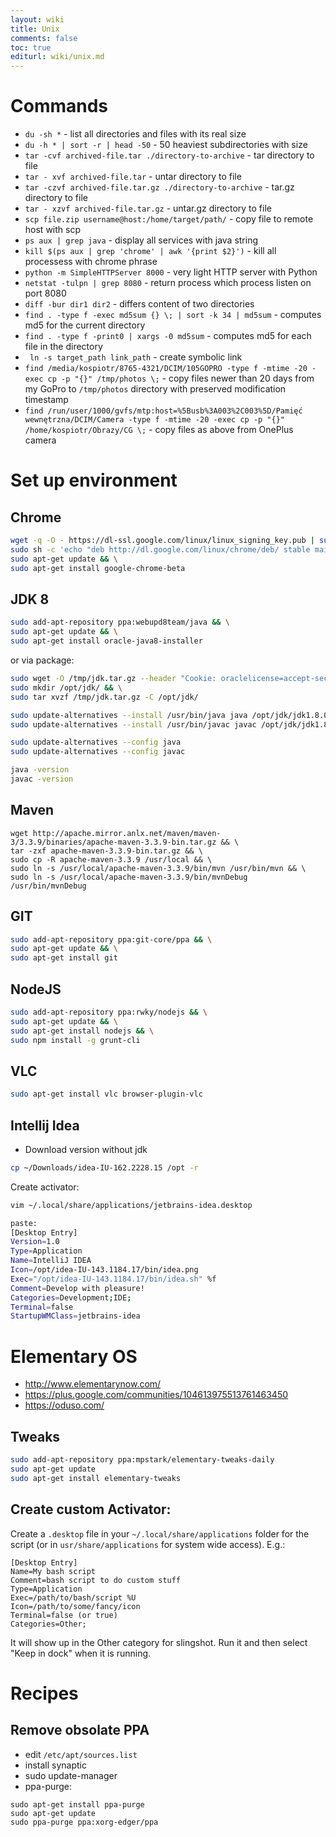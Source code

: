 ```yaml
---
layout: wiki
title: Unix
comments: false
toc: true
editurl: wiki/unix.md
---
```


# Commands

* `du -sh *` - list all directories and files with its real size
* `du -h * | sort -r | head -50` - 50 heaviest subdirectories with size
* `tar -cvf archived-file.tar ./directory-to-archive` - tar directory to file
* `tar - xvf archived-file.tar` - untar directory to file
* `tar -czvf archived-file.tar.gz ./directory-to-archive` - tar.gz directory to file
* `tar - xzvf archived-file.tar.gz` - untar.gz directory to file
* `scp file.zip username@host:/home/target/path/` - copy file to remote host with scp
* `ps aux | grep java` - display all services with java string
* `kill $(ps aux | grep 'chrome' | awk '{print $2}')` - kill all processess with chrome phrase
* `python -m SimpleHTTPServer 8000` - very light HTTP server with Python
* `netstat -tulpn | grep 8080` - return process which process listen on port 8080
* `diff -bur dir1 dir2` - differs content of two directories
* `find . -type f -exec md5sum {} \; | sort -k 34 | md5sum` - computes md5 for the current directory
* `find . -type f -print0 | xargs -0 md5sum` - computes md5 for each file in the directory
* ` ln -s target_path link_path` - create symbolic link
* `find /media/kospiotr/8765-4321/DCIM/105GOPRO -type f -mtime -20 -exec cp -p "{}" /tmp/photos \;` - copy files newer than 20 days from my GoPro to ```/tmp/photos``` directory with preserved modification timestamp
* `find /run/user/1000/gvfs/mtp:host=%5Busb%3A003%2C003%5D/Pamięć wewnętrzna/DCIM/Camera -type f -mtime -20 -exec cp -p "{}" /home/kospiotr/Obrazy/CG \;` - copy files as above from OnePlus camera 


# Set up environment

## Chrome

```bash
wget -q -O - https://dl-ssl.google.com/linux/linux_signing_key.pub | sudo apt-key add - && \
sudo sh -c 'echo "deb http://dl.google.com/linux/chrome/deb/ stable main" >> /etc/apt/sources.list.d/google-chrome.list' && \
sudo apt-get update && \
sudo apt-get install google-chrome-beta
```

## JDK 8

```bash
sudo add-apt-repository ppa:webupd8team/java && \
sudo apt-get update && \
sudo apt-get install oracle-java8-installer
```
or via package:

```bash
sudo wget -O /tmp/jdk.tar.gz --header "Cookie: oraclelicense=accept-securebackup-cookie" http://download.oracle.com/otn-pub/java/jdk/8u73-b02/jdk-8u73-linux-x64.tar.gz && \
sudo mkdir /opt/jdk/ && \
sudo tar xvzf /tmp/jdk.tar.gz -C /opt/jdk/

sudo update-alternatives --install /usr/bin/java java /opt/jdk/jdk1.8.0_73/bin/java 100 &&
sudo update-alternatives --install /usr/bin/javac javac /opt/jdk/jdk1.8.0_73/bin/javac 100

sudo update-alternatives --config java
sudo update-alternatives --config javac

java -version
javac -version
```

## Maven

```
wget http://apache.mirror.anlx.net/maven/maven-3/3.3.9/binaries/apache-maven-3.3.9-bin.tar.gz && \
tar -zxf apache-maven-3.3.9-bin.tar.gz && \
sudo cp -R apache-maven-3.3.9 /usr/local && \
sudo ln -s /usr/local/apache-maven-3.3.9/bin/mvn /usr/bin/mvn && \
sudo ln -s /usr/local/apache-maven-3.3.9/bin/mvnDebug /usr/bin/mvnDebug
```

## GIT

```bash
sudo add-apt-repository ppa:git-core/ppa && \
sudo apt-get update && \
sudo apt-get install git
```

## NodeJS

```bash
sudo add-apt-repository ppa:rwky/nodejs && \
sudo apt-get update && \
sudo apt-get install nodejs && \
sudo npm install -g grunt-cli
```

## VLC

```bash
sudo apt-get install vlc browser-plugin-vlc
```

## Intellij Idea

* Download version without jdk

```bash
cp ~/Downloads/idea-IU-162.2228.15 /opt -r
```

Create activator:

```bash
vim ~/.local/share/applications/jetbrains-idea.desktop

paste:
[Desktop Entry]
Version=1.0
Type=Application
Name=IntelliJ IDEA
Icon=/opt/idea-IU-143.1184.17/bin/idea.png
Exec="/opt/idea-IU-143.1184.17/bin/idea.sh" %f
Comment=Develop with pleasure!
Categories=Development;IDE;
Terminal=false
StartupWMClass=jetbrains-idea
```

# Elementary OS

* http://www.elementarynow.com/
* https://plus.google.com/communities/104613975513761463450
* https://oduso.com/

## Tweaks

```bash
sudo add-apt-repository ppa:mpstark/elementary-tweaks-daily
sudo apt-get update
sudo apt-get install elementary-tweaks
```
## Create custom Activator:

Create a ```.desktop``` file in your ```~/.local/share/applications``` folder for the script (or in ```usr/share/applications``` for system wide access). E.g.:

```
[Desktop Entry]
Name=My bash script
Comment=bash script to do custom stuff
Type=Application
Exec=/path/to/bash/script %U
Icon=/path/to/some/fancy/icon
Terminal=false (or true)
Categories=Other;
```

It will show up in the Other category for slingshot. Run it and then select "Keep in dock" when it is running.


# Recipes

## Remove obsolate PPA

* edit ```/etc/apt/sources.list```
* install synaptic
* sudo update-manager
* ppa-purge:
```
sudo apt-get install ppa-purge
sudo apt-get update
sudo ppa-purge ppa:xorg-edger/ppa
```
